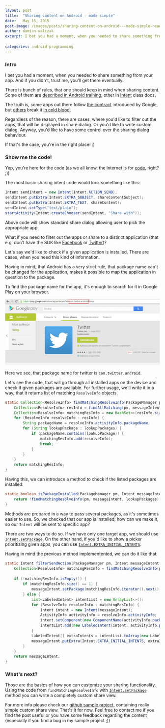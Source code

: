```yaml
---
layout: post
title:  "Sharing content on Android - made simple"
date:   May 15, 2015
post-image: /images/posts/sharing-content-on-android---made-simple-header.png
author: damian-walczak
excerpt: I bet you had a moment, when you needed to share something from your app. And if you didn't, trust me, you'll get there eventually.

categories: android programming
---
```


### Intro

I bet you had a moment, when you needed to share something from your app. And if you didn't, trust me, you'll get there eventually.

There is bunch of rules, that one should keep in mind when sharing content. Some of them are [described in Android training](http://developer.android.com/training/sharing/send.html), other in [Intent](http://developer.android.com/reference/android/content/Intent.html) class docs. 

The truth is, some apps out there follow [the contract](http://developer.android.com/reference/android/content/Intent.html#EXTRA_TEXT) introduced by Google, but [others](http://facebook.com/) break it [in cold blood](https://developers.facebook.com/bugs/332619626816423).

Regardless of the reason, there are cases, where you'd like to filter out the apps, that will be displayed in share dialog. Or you'd like to write custom dialog. Anyway, you'd like to have some control over the sharing dialog behaviour.

If that's the case, you're in the right place! :)


### Show me the code!

Yep, you're here for the code (as we all know, the Internet is for [code](https://www.youtube.com/watch?v=eWEjvCRPrCo), right? ;))

The most basic sharing intent code would look something like this:

```java
Intent sendIntent = new Intent(Intent.ACTION_SEND);
sendIntent.putExtra(Intent.EXTRA_SUBJECT, shareContentSubject);
sendIntent.putExtra(Intent.EXTRA_TEXT, shareContent);
sendIntent.setType("text/plain");
startActivity(Intent.createChooser(sendIntent, "Share with"));
```

Above code will show standard share dialog allowing user to pick the appropriate app.

What if you need to filter out the apps or share to a distinct application (that e.g. don't have the SDK like [Facebook](https://developers.facebook.com/docs/android) or [Twitter](https://dev.twitter.com/twitter-kit/android))?

Let's say we'd like to check if a given application is installed. There are cases, when you need this kind of information.

Having in mind, that Android has a very strict rule, that package name can't be changed for the application, makes it possible to map the application in question to the package.

To find the package name for the app, it's enough to search for it in Google Play on your browser.

![](/images/posts/sharing-content-on-android---made-simple-1.png)

Here we see, that package name for twitter is `com.twitter.android`.

Let's see the code, that will go through all installed apps on the device and check if given packages are avaliable. For further usage, we'll write it in a way, that it returns list of matching `ResolveInfo` objects.
 
```java
static Collection<ResolveInfo> findMatchingResolveInfo(PackageManager pm, Intent messageIntent, String... lookupPackages) {
    Collection<ResolveInfo> resInfo = findAllMatching(pm, messageIntent);
    Collection<ResolveInfo> matchingResInfo = new HashSet<>(resInfo.size());
    for (ResolveInfo resolveInfo : resInfo) {
        String packageName = resolveInfo.activityInfo.packageName;
        for (String lookupPackage : lookupPackages) {
            if (packageName.contains(lookupPackage)) {
                matchingResInfo.add(resolveInfo);
                break;
            }
        }
    }
    return matchingResInfo;
}
```

Having this, we can introduce a method to check if the listed packages are installed:

```java
static boolean isPackageInstalled(PackageManager pm, Intent messageIntent, String... lookupPackages) {
    return !findMatchingResolveInfo(pm, messageIntent, lookupPackages).isEmpty();
}
```

Methods are prepared in a way to pass several packages, as it's sometimes easier to use. So, we checked that our app is installed; how can we make it, so our `Intent` will be sent to specific app?

There are two ways to do so. If we have only one target app, we should use [`Intent.setPackage`](http://developer.android.com/reference/android/content/Intent.html#setPackage(java.lang.String)). On the other hand, if you'd like to show a picker prioritizing given apps, you can use [`Intent.EXTRA_INITIAL_INTENTS`](http://developer.android.com/reference/android/content/Intent.html#EXTRA_INITIAL_INTENTS).

Having in mind the previous method implementented, we can do it like that:

```java
static Intent filterSendAction(PackageManager pm, Intent messageIntent, String... lookupPackages) {
    Collection<ResolveInfo> matchingResInfo = findMatchingResolveInfo(pm, messageIntent, lookupPackages);

    if (!matchingResInfo.isEmpty()) {
        if (matchingResInfo.size() == 1) {
            messageIntent.setPackage(matchingResInfo.iterator().next().activityInfo.packageName);
        } else {
            List<LabeledIntent> intentList = new ArrayList<>();
            for (ResolveInfo resolveInfo : matchingResInfo) {
                Intent intent = new Intent(messageIntent);
                ActivityInfo activityInfo = resolveInfo.activityInfo;
                intent.setComponent(new ComponentName(activityInfo.packageName, activityInfo.name));
                intentList.add(new LabeledIntent(intent, activityInfo.packageName, resolveInfo.loadLabel(pm), resolveInfo.icon));
            }
            LabeledIntent[] extraIntents = intentList.toArray(new LabeledIntent[intentList.size()]);
            messageIntent.putExtra(Intent.EXTRA_INITIAL_INTENTS, extraIntents);
        }
    }
    return messageIntent;
}
```

### What's next?

Those are the basics of how you can customize your sharing functionality.
Using the code from `findMatchingResolveInfo` with [`Intent.setPackage`](http://developer.android.com/reference/android/content/Intent.html#setPackage(java.lang.String)) method you can write a completely custom share view.

For more info please check our [github sample project](https://github.com/tooploox/share-android-sample), containing really simple custom share view. That's it for now.
Feel free to contact me if you find the post useful or you have some feedback regarding the content (especially if you find a bug in my sample project ;))

